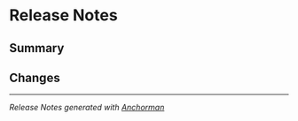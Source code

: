 # Release Notes

## Summary

## Changes



------

_Release Notes generated with [Anchorman](http://github.com/infews/anchorman)_